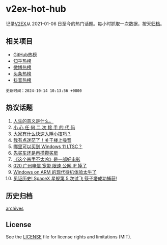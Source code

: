 # v2ex-hot-hub

 记录[V2EX](https://www.v2ex.com/)从 2021-01-06 日至今的热门话题。每小时抓取一次数据，按天[归档](archives)。
 
 ## 相关项目

- [GitHub热榜](https://github.com/snaildev/github-hot-hub)
- [知乎热榜](https://github.com/snaildev/zhihu-hot-hub)
- [微博热榜](https://github.com/snaildev/weibo-hot-hub)
- [头条热榜](https://github.com/snaildev/toutiao-hot-hub)
- [抖音热榜](https://github.com/snaildev/douyin-hot-hub)


 `更新时间：2024-10-14 10:13:56 +0800`

## 热议话题

1. [人生的意义是什么。](https://www.v2ex.com/t/1079880)
1. [小 心 任 何 二 次 接 手 的 代 码](https://www.v2ex.com/t/1079893)
1. [大家有什么快速入睡小技巧？](https://www.v2ex.com/t/1079915)
1. [我有点迷茫了！关于楼上噪音](https://www.v2ex.com/t/1079781)
1. [哪里可以买到 Windows 11 LTSC？](https://www.v2ex.com/t/1079824)
1. [先买车还是再攒攒买房](https://www.v2ex.com/t/1079938)
1. [《这个杀手不太冷》是一部好电影](https://www.v2ex.com/t/1079784)
1. [020 广州电信 宽带 限速 公网 IP 掉了](https://www.v2ex.com/t/1079783)
1. [Windows on ARM 的现代待机体验太牛了](https://www.v2ex.com/t/1079795)
1. [见证历史! SpaceX 星舰第 5 次试飞 筷子塔成功捕获!](https://www.v2ex.com/t/1079910)

## 历史归档

[archives](archives)

## License

See the [LICENSE](LICENSE) file for license rights and limitations (MIT).
